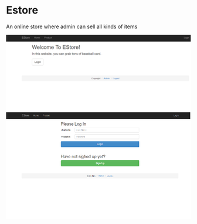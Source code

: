 # Estore

An online store where admin can sell all kinds of items

![Estore](/screen1.png?raw=true)
![Estore](/screen2.png?raw=true)

